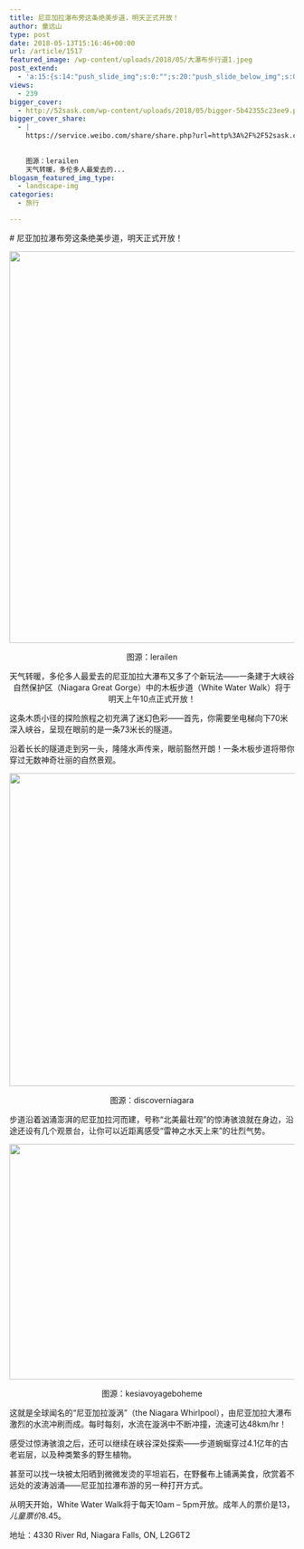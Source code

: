 ```yaml
---
title: 尼亚加拉瀑布旁这条绝美步道，明天正式开放！
author: 童远山
type: post
date: 2018-05-13T15:16:46+00:00
url: /article/1517
featured_image: /wp-content/uploads/2018/05/大瀑布步行道1.jpeg
post_extend:
  - 'a:15:{s:14:"push_slide_img";s:0:"";s:20:"push_slide_below_img";s:0:"";s:16:"seo_custom_title";s:0:"";s:19:"seo_custom_keywords";s:0:"";s:15:"seo_custom_desc";s:0:"";s:11:"post_layout";s:3:"one";s:8:"head_img";s:4:"1525";s:12:"post_gallery";s:0:"";s:14:"post_video_url";s:0:"";s:15:"bigger_head_img";s:4:"1525";s:12:"bigger_title";s:0:"";s:11:"bigger_desc";s:0:"";s:10:"push_slide";b:0;s:16:"push_slide_below";b:0;s:19:"post_layout_gallery";b:0;}'
views:
  - 239
bigger_cover:
  - http://52sask.com/wp-content/uploads/2018/05/bigger-5b42355c23ee9.png
bigger_cover_share:
  - |
    https://service.weibo.com/share/share.php?url=http%3A%2F%2F52sask.com%2Farticle%2F1517&type=button&language=zh_cn&searchPic=true&pic=http%3A%2F%2F52sask.com%2Fwp-content%2Fuploads%2F2018%2F05%2Fbigger-5b42355c23ee9.png&title=【尼亚加拉瀑布旁这条绝美步道，明天正式开放！】# 尼亚加拉瀑布旁这条绝美步道，明天正式开放！
    
    
    图源：lerailen
    天气转暖，多伦多人最爱去的...
blogasm_featured_img_type:
  - landscape-img
categories:
  - 旅行

---
```

\# 尼亚加拉瀑布旁这条绝美步道，明天正式开放！

<img decoding="async" loading="lazy" class="size-full wp-image-1525 aligncenter" src="http://52sask.com/img/post/%E5%A4%A7%E7%80%91%E5%B8%83%E6%AD%A5%E8%A1%8C%E9%81%931.jpeg" alt="" width="554" height="692" /> 

<p style="text-align: center;">
  图源：lerailen
</p>

<p style="text-align: center;">
  天气转暖，多伦多人最爱去的尼亚加拉大瀑布又多了个新玩法——一条建于大峡谷自然保护区（Niagara Great Gorge）中的木板步道（White Water Walk）将于明天上午10点正式开放！
</p>

这条木质小径的探险旅程之初充满了迷幻色彩——首先，你需要坐电梯向下70米深入峡谷，呈现在眼前的是一条73米长的隧道。

沿着长长的隧道走到另一头，隆隆水声传来，眼前豁然开朗！一条木板步道将带你穿过无数神奇壮丽的自然景观。

<img decoding="async" loading="lazy" class="aligncenter size-full" src="https://ysgl.b-cdn.net/post/2018/0513/%E5%A4%A7%E7%80%91%E5%B8%83%E6%AD%A5%E8%A1%8C%E9%81%932.jpeg" width="554" height="553" /> 

<p style="text-align: center;">
  图源：discoverniagara
</p>

步道沿着汹涌澎湃的尼亚加拉河而建，号称“北美最壮观”的惊涛骇浪就在身边，沿途还设有几个观景台，让你可以近距离感受“雷神之水天上来”的壮烈气势。

<img decoding="async" loading="lazy" class="aligncenter size-full" src="https://ysgl.b-cdn.net/post/2018/0513/%E5%A4%A7%E7%80%91%E5%B8%83%E6%AD%A5%E8%A1%8C%E9%81%933.jpeg" width="555" height="416" /> 

<p style="text-align: center;">
  图源：kesiavoyageboheme
</p>

这就是全球闻名的“尼亚加拉漩涡”（the Niagara Whirlpool），由尼亚加拉大瀑布激烈的水流冲刷而成。每时每刻，水流在漩涡中不断冲撞，流速可达48km/hr！

感受过惊涛骇浪之后，还可以继续在峡谷深处探索——步道蜿蜒穿过4.1亿年的古老岩层，以及种类繁多的野生植物。

甚至可以找一块被太阳晒到微微发烫的平坦岩石，在野餐布上铺满美食，欣赏着不远处的波涛汹涌——尼亚加拉瀑布游的另一种打开方式。

从明天开始，White Water Walk将于每天10am &#8211; 5pm开放。成年人的票价是$13，儿童票价$8.45。

地址：4330 River Rd, Niagara Falls, ON, L2G6T2